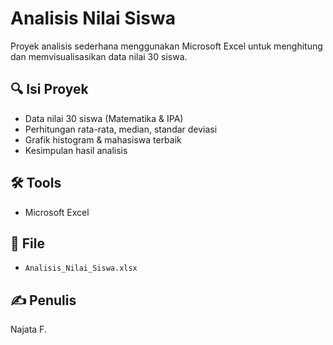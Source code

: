 # Analisis Nilai Siswa

Proyek analisis sederhana menggunakan Microsoft Excel untuk menghitung dan memvisualisasikan data nilai 30 siswa.

## 🔍 Isi Proyek
- Data nilai 30 siswa (Matematika & IPA)
- Perhitungan rata-rata, median, standar deviasi
- Grafik histogram & mahasiswa terbaik
- Kesimpulan hasil analisis

## 🛠️ Tools
- Microsoft Excel

## 📎 File
- `Analisis_Nilai_Siswa.xlsx`

## ✍️ Penulis
Najata F.

